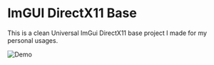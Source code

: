# ImGUI DirectX11 Base

This is a clean Universal ImGui DirectX11 base project I made for my personal usages.

![Demo](https://i.imgur.com/jOuElFA.png)
